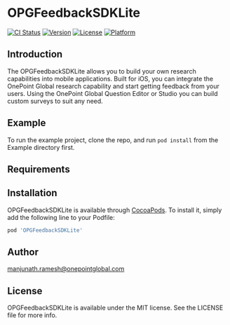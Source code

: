 # OPGFeedbackSDKLite

[![CI Status](http://img.shields.io/travis/manjunath.ramesh@onepointglobal.com/OPGFeedbackSDKLite.svg?style=flat)](https://travis-ci.org/manjunath.ramesh@onepointglobal.com/OPGFeedbackSDKLite)
[![Version](https://img.shields.io/cocoapods/v/OPGFeedbackSDKLite.svg?style=flat)](http://cocoapods.org/pods/OPGFeedbackSDKLite)
[![License](https://img.shields.io/cocoapods/l/OPGFeedbackSDKLite.svg?style=flat)](http://cocoapods.org/pods/OPGFeedbackSDKLite)
[![Platform](https://img.shields.io/cocoapods/p/OPGFeedbackSDKLite.svg?style=flat)](http://cocoapods.org/pods/OPGFeedbackSDKLite)

## Introduction

The OPGFeedbackSDKLite allows you to build your own research capabilities into mobile applications. Built for iOS, you can integrate the OnePoint Global research capability and start getting feedback from your users. Using the OnePoint Global Question Editor or Studio you can build custom surveys to suit any need.

## Example

To run the example project, clone the repo, and run `pod install` from the Example directory first.

## Requirements

## Installation

OPGFeedbackSDKLite is available through [CocoaPods](http://cocoapods.org). To install
it, simply add the following line to your Podfile:

```ruby
pod 'OPGFeedbackSDKLite'
```

## Author

manjunath.ramesh@onepointglobal.com

## License

OPGFeedbackSDKLite is available under the MIT license. See the LICENSE file for more info.
